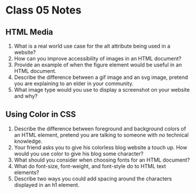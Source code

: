# Class 05 Notes

## HTML Media

1. What is a real world use case for the alt attribute being used in a website?
2. How can you improve accessibility of images in an HTML document?
3. Provide an example of when the figure element would be useful in an HTML document.
4. Describe the difference between a gif image and an svg image, pretend you are explaining to an elder in your community.
5. What image type would you use to display a screenshot on your website and why?

## Using Color in CSS

1. Describe the difference between foreground and background colors of an HTML element, pretend you are talking to someone with no technical knowledge.
2. Your friend asks you to give his colorless blog website a touch up. How would you use color to give his blog some character?
3. What should you consider when choosing fonts for an HTML document?
4. What do font-size, font-weight, and font-style do to HTML text elements?
5. Describe two ways you could add spacing around the characters displayed in an h1 element.
